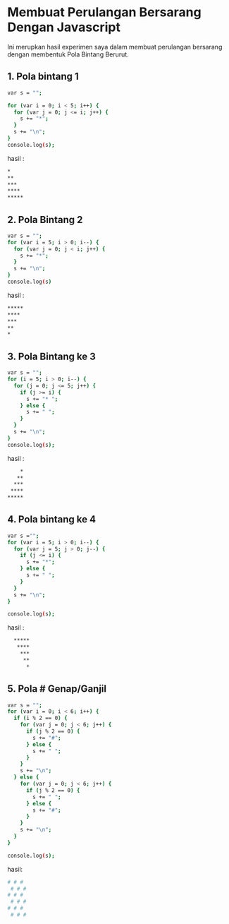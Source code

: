 # Membuat Perulangan Bersarang Dengan Javascript
Ini merupkan hasil experimen saya dalam membuat perulangan bersarang dengan membentuk Pola Bintang Berurut.

## 1. Pola bintang 1
```bash
var s = "";

for (var i = 0; i < 5; i++) {
  for (var j = 0; j <= i; j++) {
    s += "*";
  }
  s += "\n";
}
console.log(s);
```
hasil :
```bash
*
**
***
****
*****
```
## 2. Pola Bintang 2
```bash
var s = "";
for (var i = 5; i > 0; i--) {
  for (var j = 0; j < i; j++) {
    s += "*";
  }
  s += "\n";
}
console.log(s)
```
hasil :
```bash
*****
****
***
**
*
```
## 3. Pola Bintang ke 3
```bash
var s = "";
for (i = 5; i > 0; i--) {
  for (j = 0; j <= 5; j++) {
    if (j >= i) {
      s += "* ";
    } else {
      s += " ";
    }
  }
  s += "\n";
}
console.log(s);
```
hasil :
```bash
    *
   **
  ***
 ****
*****
```

## 4. Pola bintang ke 4
```bash
var s ="";
for (var i = 5; i > 0; i--) {
  for (var j = 5; j > 0; j--) {
    if (j <= i) {
      s += "*";
    } else {
      s += " ";
    }
  }
  s += "\n";
}

console.log(s);
```
hasil :
```bash
  *****
   ****
    ***
     **
      *
```

## 5. Pola # Genap/Ganjil
```bash
var s = "";
for (var i = 0; i < 6; i++) {
  if (i % 2 == 0) {
    for (var j = 0; j < 6; j++) {
      if (j % 2 == 0) {
        s += "#";
      } else {
        s += " ";
      }
    }
    s += "\n";
  } else {
    for (var j = 0; j < 6; j++) {
      if (j % 2 == 0) {
        s += " ";
      } else {
        s += "#";
      }
    }
    s += "\n";
  }
}

console.log(s);
```
hasil: 
```bash
# # #
 # # #
# # #
 # # #
# # #
 # # #
 ```